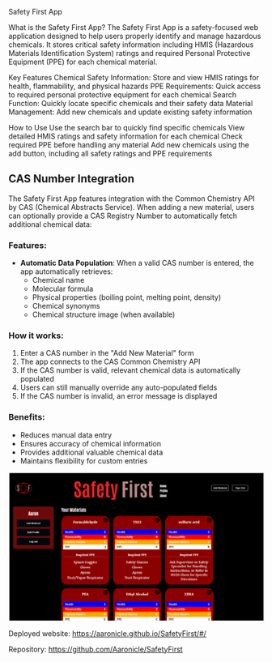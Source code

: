 Safety First App

What is the Safety First App?
The Safety First App is a safety-focused web application designed to help users properly identify and manage hazardous chemicals. It stores critical safety information including HMIS (Hazardous Materials Identification System) ratings and required Personal Protective Equipment (PPE) for each chemical material.

Key Features
Chemical Safety Information: Store and view HMIS ratings for health, flammability, and physical hazards
PPE Requirements: Quick access to required personal protective equipment for each chemical
Search Function: Quickly locate specific chemicals and their safety data
Material Management: Add new chemicals and update existing safety information

How to Use
Use the search bar to quickly find specific chemicals
View detailed HMIS ratings and safety information for each chemical
Check required PPE before handling any material
Add new chemicals using the add button, including all safety ratings and PPE requirements

## CAS Number Integration

The Safety First App features integration with the Common Chemistry API by CAS (Chemical Abstracts Service). When adding a new material, users can optionally provide a CAS Registry Number to automatically fetch additional chemical data:

### Features:

- **Automatic Data Population**: When a valid CAS number is entered, the app automatically retrieves:
  - Chemical name
  - Molecular formula
  - Physical properties (boiling point, melting point, density)
  - Chemical synonyms
  - Chemical structure image (when available)

### How it works:

1. Enter a CAS number in the "Add New Material" form
2. The app connects to the CAS Common Chemistry API
3. If the CAS number is valid, relevant chemical data is automatically populated
4. Users can still manually override any auto-populated fields
5. If the CAS number is invalid, an error message is displayed

### Benefits:

- Reduces manual data entry
- Ensures accuracy of chemical information
- Provides additional valuable chemical data
- Maintains flexibility for custom entries

<img src="src/assets/images/Readme.png" alt="Application Screenshot" width="800"/>

Deployed website: https://aaronicle.github.io/SafetyFirst/#/

Repository: https://github.com/Aaronicle/SafetyFirst
